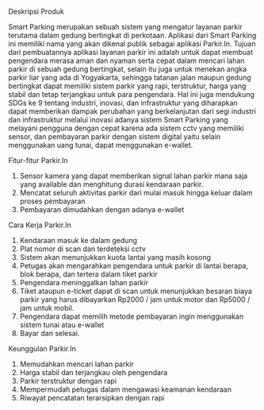 Deskripsi Produk

Smart Parking merupakan sebuah sistem yang mengatur layanan parkir terutama dalam gedung bertingkat di perkotaan. Aplikasi dari Smart Parking ini memiliki nama yang akan dikenal publik sebagai aplikasi Parkir.In. Tujuan dari pembuatannya aplikasi layanan parkir ini adalah untuk dapat membuat pengendara merasa aman dan nyaman serta cepat dalam mencari lahan parkir di sebuah gedung bertingkat, selain itu juga untuk menekan angka parkir liar yang ada di Yogyakarta, sehingga tatanan jalan maupun gedung bertingkat dapat memiliki sistem parkir yang rapi, terstruktur, harga yang stabil dan tetap terjangkau untuk para pengendara. Hal ini juga mendukung SDGs ke 9 tentang industri, inovasi, dan infrastruktur yang diharapkan dapat memberikan dampak perubahan yang berkelanjutan dari segi industri dan infrastruktur melalui inovasi adanya sistem Smart Parking yang melayani pengguna dengan cepat karena ada sistem cctv yang memiliki sensor, dan pembayaran parkir dengan sistem digital yaitu selain menggunakan uang tunai, dapat menggunakan e-wallet.

Fitur-fitur Parkir.In

1. Sensor kamera yang dapat memberikan signal lahan parkir mana saja yang available dan menghitung durasi kendaraan parkir.
2. Mencatat seluruh aktivitas parkir dari mulai masuk hingga keluar dalam proses pembayaran
3. Pembayaran dimudahkan dengan adanya e-wallet

Cara Kerja Parkir.In

1. Kendaraan masuk ke dalam gedung
2. Plat nomor di scan dan terdeteksi cctv
3. Sistem akan menunjukkan kuota lantai yang masih kosong
4. Petugas akan mengarahkan pengendara untuk parkir di lantai berapa, blok berapa, dan tertera dalam tiket parkir
5. Pengendara meninggalkan lahan parkir
6. Tiket ataupun e-ticket dapat di scan untuk menunjukkan besaran biaya parkir yang harus dibayarkan Rp2000 / jam untuk motor dan Rp5000 / jam untuk mobil.
7. Pengendara dapat memilih metode pembayaran ingin menggunakan sistem tunai atau e-wallet
8. Bayar dan selesai.

Keunggulan Parkir.In 

1. Memudahkan mencari lahan parkir
2. Harga stabil dan terjangkau oleh pengendara
3. Parkir terstruktur dengan rapi
3. Mempermudah petugas dalam mengawasi keamanan kendaraan
5. Riwayat pencatatan terarsipkan dengan rapi
